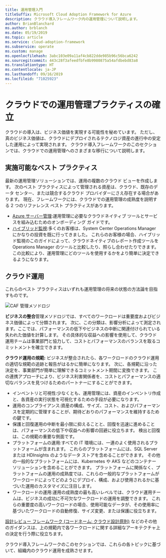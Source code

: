 ```yaml
---
title: 運用管理入門
titleSuffix: Microsoft Cloud Adoption Framework for Azure
description: クラウド導入フレームワーク内の運用管理について説明します。
author: BrianBlanchard
ms.author: brblanch
ms.date: 05/19/2019
ms.topic: article
ms.service: cloud-adoption-framework
ms.subservice: operate
ms.custom: manage
ms.openlocfilehash: 3abc103e09a11af4cb822dde985b96c56bca6242
ms.sourcegitcommit: 443c28f3afeedfbfe8b9980875a54afdbebd83a8
ms.translationtype: HT
ms.contentlocale: ja-JP
ms.lasthandoff: 09/16/2019
ms.locfileid: "71025923"
---
```

# <a name="establishing-operational-management-practices-in-the-cloud"></a>クラウドでの運用管理プラクティスの確立

クラウドの導入は、ビジネス価値を実現する可能性を秘めています。 ただし、真のビジネス価値は、クラウドにデプロイされるテクノロジ資産の進行中の安定した運用によって実現されます。 クラウド導入フレームワークのこのセクションでは、クラウドでの運用管理へのさまざまな移行について説明します。

## <a name="actionable-best-practices"></a>実施可能なベスト プラクティス

最新の運用管理ソリューションでは、運用の複数のクラウド ビューを作成します。 次のベスト プラクティスによって管理される資産は、クラウド、既存のデータ センター、または競合するクラウド プロバイダーにさえ存在する場合があります。 現在、フレームワークには、クラウドでの運用管理の成熟度を説明する 2 つのリファレンス ベスト プラクティスがあります。

* [Azure サーバー管理](./azure-server-management/index.md):運用管理に必要なクラウドネイティブ ツールとサービスを組み込むためのオンボーディング ガイドです。
* [ハイブリッド監視](./monitor/index.md):多くのお客様は、System Center Operations Manager にかなりの投資を既に行ってきました。 これらのお客様の場合、ハイブリッド監視のこのガイドによって、クラウドネイティブのレポート作成ツールを Operations Manager のツールと比較したり、照らし合わせたりできます。 この比較により、運用管理にどのツールを使用するかをより簡単に決定できるようになります。

## <a name="cloud-operations"></a>クラウド運用

これらのベスト プラクティスはいずれも運用管理の将来の状態の方法論を目指すものです。

![CAF 管理メソドロジ](../_images/manage/caf-manage.png)

**ビジネスの整合**管理メソドロジでは、すべてのワークロードは重要度およびビジネス価値によって分類されます。 次に、この分類は、影響分析によって測定されます。ここでは、パフォーマンスの低下やビジネスの中断に関連付けられている失われた価値を計算します。 その具体的な収益への影響を使用して、クラウド運用チームは事業部門と協力して、コストとパフォーマンスのバランスを取るコミットメントを確立できます。

**クラウド運用の規範:** ビジネスが整合されたら、各ワークロードのクラウド運用の適切な規範の追跡と報告がはるかに簡単になります。 次に、各規範に沿った決定を、事業部門が簡単に理解できるコミットメント期間に変換できます。 この連携アプローチにより、ビジネス利害関係者を、コストとパフォーマンスの適切なバランスを見つけるためのパートナーにすることができます。

* インベントリと可視性:少なくとも、運用管理には、資産のインベントリ作成と、各資産の実行状態を可視化するための手段が必要になります。
* 運用のコンプライアンス:資産の構成、サイズ、コスト、およびパフォーマンスを定期的に管理することが、期待どおりのパフォーマンスを維持するための鍵です。
* 保護と回復運用の中断を最小限に抑えることと、回復を迅速に進めることは、パフォーマンスの低下や収益への影響の回避に役立ちます。 検出と回復は、この規範の重要な側面です。
* プラットフォームの運用:すべての IT 環境には、一連のよく使用されるプラットフォームが含まれます。 これらのプラットフォームには、SQL Server または HDInsights のようなデータ ストアを含めることができます。 その他の一般的なプラットフォームには、Kubernetes や AKS などのコンテナー ソリューションを含めることができます。 プラットフォームに関係なく、プラットフォームの運用の成熟度では、これらの一般的なプラットフォームがワークロードによってどのようにデプロイ、構成、および使用されるかに基づいた運用のカスタマイズに注目します。
* ワークロードの運用:運用の成熟度の最も高いレベルでは、クラウド運用チームは、ビジネスの成功に不可欠なワークロードの運用を調整できます。 これらの重要度の高いワークロードの場合、使用可能なデータが、その使用率に基づいたワークロードの自動修復、サイズ変更、または保護に役立ちます。

[設計レビュー フレームワーク (コードネーム: クラウド設計原則)](https://docs.microsoft.com/azure/architecture/reliability) などのその他のガイダンスは、上の規範内で各ワークロードに関する詳細なアーキテクチャ上の決定を行う際に役立ちます。

クラウド導入フレームワークのこのセクションでは、これらの各トピックに基づいて、組織内のクラウド運用を成熟させます。

